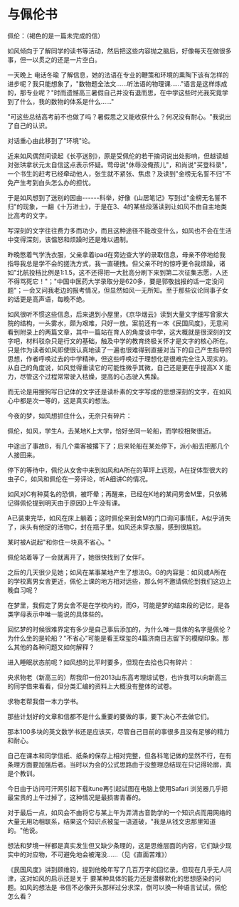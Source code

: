 # 与佩伦书

佩伦：（褐色的是一篇未完成的信）

如风倾向于了解同学的读书等活动，然后把这些内容抛之脑后，好像每天在做很多事，但一以贯之的还是一片空白。

一天晚上 电话冬瑜
了解信息，她的法语在专业的鞭策和环境的熏陶下该有怎样的进步呢？我只能想象了，"数物题全法文......听法语的物理课......"语言是这样炼成的，那专业呢？"时而遗憾高三暑假自己并没有退而思，在中学这些时光我究竟学到了什么，我的数物的体系是什么......"

"可这些总结高考前不也做了吗？暑假思之又能收获什么？何况没有耐心。"我说出了自己的认识。

对话重心由此移到了"环境"论。

近来如风偶然间读起《长亭送别》，原是受佩伦的若干摘词说出处影响，但越读越对张珙拿状元太自信这点表示怀疑。莺母说"休辱没俺孩儿"，和尚说"买登科录"，一个书生的赶考已经牵动他人，张生就不紧张、焦虑？及读到"金榜无名誓不归"不免产生考到白头怎么办的担忧。

于是如风想到了送别的因由------科举，好像《山居笔记》写到过"金榜无名誓不归"的现象，一翻《十万进士》，于是在3、4的某些段落读到让如风不由自主地类比高考的文字。

写深刻的文字往往费力多而功少，而且这种途径不能改变什么，如风也不会在生活中变得深刻，该愠怒和烦躁时还是难以遏制。

昨晚憋着气学洗衣服，父亲拿着ipad在旁边查大学的录取信息，母亲不停地给我指导我总是学不会的搓洗方式，我一直硬拽。但父亲不时的惊呼更令我烦躁，诸如"北航投档比例是1:1.5，这不还得把一大批高分刷下来到第二次征集志愿，人还不得骂死它！"；"中国中医药大学录取分是620多，要是郭敬拙报的话一定没问题"；一会又问我老边的报考情况，但显然如风一无所知。至于那些议论同事子女的话更是高声语，每晚不绝。

如风很听不惯这些信息，后来退到小屋里，《京华烟云》读到大量文字细写曾家大院的结构，一头雾水，颇为艰难，只好一放。案前还有一本《民国风度》，无意间看到附录上的两篇文章，其中一篇站在育人的角度谈中学，这大概就是很深刻的文字吧，材料驳杂只是行文的基础，触及中学的教育终极关怀才是文字的核心所在。只是作为读者如风即使很认真地读了一遍也很难得到直接对当下的自己产生指导的思想，作者呼唤过去的中学精神，但这些呼唤过于理想化是很难完全注入现实的。从自己的角度说，如风觉得重读它的可能性微乎其微，自己还是更在乎提高X
X 能力，尽管这个过程常常驶入枯燥，提高的心态驶入焦躁。

而无论是用搜狗写日记体的文字还是读朴素的文字写成的思想深刻的文字，在如风心中都是次一等的，这是真实的想法。

今夜的梦，如风想抓住什么，无奈只有碎片：

佩伦，如风，学生A，去某地K上大学，恰好坐同一轮船，而学校相聚很近。

中途出了事故B，有几个乘客被撂下了；后来轮船在某处停下，派小船去把那几个人接回来。

停下的等待中，佩伦从女舍中来到如风和A所在的草坪上远观，A在捉体型很大的虫子C，如风和佩伦在一旁评论，听A细讲C的情况。

如风对C有种莫名的恐惧，被吓晕；再醒来，已经在K地的某间男舍M里，只依稀记得佩伦提到明天由于原因D上午没有课。

A已装束完毕，如风在床上躺着；这时佩伦来到舍M的门口询问事情E，A似乎消失了，床头有他捉的活物C，封在瓶子里。如风还未穿衣服，感到很尴尬。

某时被A说起"和你住一块真不省心。"

佩伦站着等了一会就离开了，她很快找到了女伴F。

之后的几天很少见她；如风在某事某地产生了想法G。G的内容是：如风或A所在的学校离男女舍更近，佩伦上课的地方相对远些，那么何不邀请佩伦到我们这边上晚自习呢？

在梦里，我假定了男女舍不是在学校内的，而G，可能是梦的结束段的记忆，是各类字母表示中唯一能说的具体些的。

回忆梦的时候很难界定有多少是自己事后添加的，为什么唯一具体的名字是佩伦？为什么坐的是轮船？"不省心"可能是看王琛玺的4篇济南日志留下的模糊印象。那么其他的各种问题又如何解释？

进入睡眠状态前呢？如风想的比平时要多，但现在去拾也只有碎片：

央求物老（新高三的）帮我印一份2013山东高考理综试卷，也许我可以向新高三的同学借来看看，但分类汇编的资料上大概没有整体的试卷。

求物老帮我借一本力学书。

那些计划好的文章和信都不是什么重要的要做的事，要下决心不去做它们。

那本100多块的英文数学书还是应该买，尽管自己目前的事很多且没有足够的精力和耐心。

自己在课本和同学信纸、纸条的保存上相对完整，但各科笔记做的显然不行，在有条理方面要加强后者。当时以为会的公式思路由于没整理总结现在只记得轮廓，真是个教训。

今日由于访问可汗网引起下载itune再引起试图在电脑上使用Safari
浏览器几乎把最宝贵的上午过掉了，这种情况是最损害青春的。

对于最后一点，如风会不由将它与某上午为弄清古音韵学的一个知识点而用网络的大量无用功相联系，结果这个知识点被玺一语道破，"我是从钱文忠那里知道的。"他说。

想法和梦境一样都是真实发生但又缺少条理的，这是思维层面的内容，它们缺少现实中的对应物，不可避免地会被淹没......（见《直面苦难》）

《民国风度》讲到顾维钧，提到他晚年写了几百万字的回忆录，但现在几乎无人问津，这对如风的启示还是关于
要某种具体的能力还是潜移默化的思想感染的问题。如风的想法是
书信不必像开头那样过分求深，倒可以换一种语言试试，佩伦怎么看？
